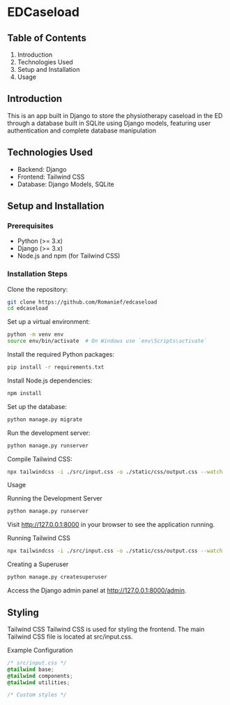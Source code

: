 # EDCaseload

## Table of Contents

1. Introduction
3. Technologies Used
4. Setup and Installation
5. Usage

## Introduction
This is an app built in Django to store the physiotherapy caseload in the ED through a database built in SQLite using Django models, featuring user authentication and complete database manipulation

## Technologies Used
- Backend: Django 
- Frontend: Tailwind CSS
- Database: Django Models, SQLite

## Setup and Installation
### Prerequisites
- Python (>= 3.x)
- Django (>= 3.x)
- Node.js and npm (for Tailwind CSS)
### Installation Steps
Clone the repository:

```bash
git clone https://github.com/Romanief/edcaseload
cd edcaseload
```
Set up a virtual environment:

```bash
python -m venv env
source env/bin/activate  # On Windows use `env\Scripts\activate`
```
Install the required Python packages:

```bash
pip install -r requirements.txt
```

Install Node.js dependencies:

```bash
npm install
```

Set up the database:

```bash
python manage.py migrate
```

Run the development server:

```bash
python manage.py runserver
```

Compile Tailwind CSS:

```bash
npx tailwindcss -i ./src/input.css -o ./static/css/output.css --watch
```

Usage

Running the Development Server
```bash
python manage.py runserver
```

Visit http://127.0.0.1:8000 in your browser to see the application running.

Running Tailwind CSS
```bash
npx tailwindcss -i ./src/input.css -o ./static/css/output.css --watch
```

Creating a Superuser
```bash
python manage.py createsuperuser
```
Access the Django admin panel at http://127.0.0.1:8000/admin.


## Styling

Tailwind CSS
Tailwind CSS is used for styling the frontend. The main Tailwind CSS file is located at src/input.css.

Example Configuration

```css
/* src/input.css */
@tailwind base;
@tailwind components;
@tailwind utilities;

/* Custom styles */
```